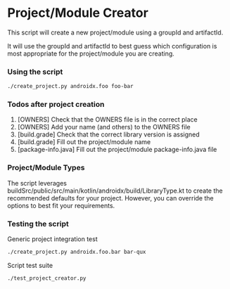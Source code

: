 # Project/Module Creator

This script will create a new project/module using a groupId and artifactId.

It will use the groupId and artifactId to best guess which configuration
is most appropriate for the project/module you are creating.

### Using the script

```bash
./create_project.py androidx.foo foo-bar
```

### Todos **after** project creation

1. [OWNERS] Check that the OWNERS file is in the correct place
2. [OWNERS] Add your name (and others) to the OWNERS file
3. [build.grade] Check that the correct library version is assigned
4. [build.grade] Fill out the project/module name
5. [package-info.java] Fill out the project/module package-info.java file

### Project/Module Types

The script leverages buildSrc/public/src/main/kotlin/androidx/build/LibraryType.kt
to create the recommended defaults for your project.  However, you can override
the options to best fit your requirements.

### Testing the script

Generic project integration test
```bash
./create_project.py androidx.foo.bar bar-qux
```

Script test suite
```bash
./test_project_creator.py
```